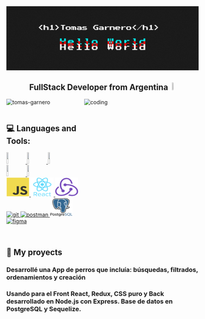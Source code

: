 <img src="./assets/Banner.png">

<h2 align="center">
    FullStack Developer from Argentina 
    <img src="https://user-images.githubusercontent.com/66394285/192325771-fd7c576f-5a3b-4f36-bce3-69c3d9b60ed4.gif" width="3%" height="3%">
</h2>

&nbsp;&nbsp;
<img align="left" src="https://komarev.com/ghpvc/?username=tomas-garnero&label=Profile%20views&color=0e75b6&style=flat" alt="tomas-garnero" /> 
<img align="right" alt="coding" width="300px" height="300px" src="https://codersboot.com/wp-content/uploads/2022/01/39998-web-development.gif" />
<br />
<br />
## 💻 Languages and Tools:

<p align="left"> 
    <a href="https://www.w3.org/html/" target="_blank" rel="noreferrer"> 
        <img width="10%" height="30px" src="https://img.shields.io/badge/html5-%23E34F26.svg?style=for-the-badge&logo=html5&logoColor=white" />
    </a>
    <a href="https://www.w3schools.com/css/" target="_blank" rel="noreferrer">
        <img width="10%" height="30px" src="https://img.shields.io/badge/css3-%231572B6.svg?style=for-the-badge&logo=css3&logoColor=white" />
    </a>
    <a href="https://nodejs.org" target="_blank" rel="noreferrer">
        <img width="10%" height="30px"  src="https://img.shields.io/badge/node.js-6DA55F?style=for-the-badge&logo=node.js&logoColor=white" />
    </a>
    <a href="https://expressjs.com" target="_blank" rel="noreferrer">
        <img width="10%" height="30px"  src="https://img.shields.io/badge/express.js-%23404d59.svg?style=for-the-badge&logo=express&logoColor=%2361DAFB" />
    </a>
    <a href="https://www.mysql.com/" target="_blank" rel="noreferrer">
        <img width="10%" height="30px" src="https://img.shields.io/badge/mysql-%2300f.svg?style=for-the-badge&logo=mysql&logoColor=white" />
    </a> 
    <br />
    <a href="https://developer.mozilla.org/en-US/docs/Web/JavaScript" target="_blank" rel="noreferrer"> 
        <img src="https://raw.githubusercontent.com/devicons/devicon/master/icons/javascript/javascript-original.svg" alt="javascript" width="60" height="50" />           </a> 
    <a href="https://reactjs.org/" target="_blank" rel="noreferrer"> 
        <img src="https://raw.githubusercontent.com/devicons/devicon/master/icons/react/react-original-wordmark.svg" alt="react" width="60" height="50" /> 
    </a> 
    <a href="https://redux.js.org" target="_blank" rel="noreferrer"> 
        <img src="https://raw.githubusercontent.com/devicons/devicon/master/icons/redux/redux-original.svg" alt="redux" width="60" height="50" /> 
    </a> 
    <a href="https://git-scm.com/" target="_blank" rel="noreferrer"> 
        <img src="https://www.vectorlogo.zone/logos/git-scm/git-scm-icon.svg" alt="git" width="60" height="50" /> 
    </a> 
    <a href="https://postman.com" target="_blank" rel="noreferrer"> 
        <img src="https://www.vectorlogo.zone/logos/getpostman/getpostman-icon.svg" alt="postman" width="50" height="50" /> 
    </a>
    <a href="https://www.postgresql.org" target="_blank" rel="noreferrer"> 
        <img src="https://raw.githubusercontent.com/devicons/devicon/master/icons/postgresql/postgresql-original-wordmark.svg" alt="postgresql" width="60"                      height="50" /> 
    </a> 
    <a href="https://www.figma.com/" target="_blank" rel="noreferrer"> 
        <img src="https://www.vectorlogo.zone/logos/figma/figma-icon.svg" alt="figma" width="60" height="50" /> 
    </a>
</p>

&nbsp;

## :pushpin: My proyects

### Desarrollé una App de perros que incluía: búsquedas, filtrados, ordenamientos y creación
### Usando para el Front React, Redux, CSS puro y Back desarrollado en Node.js con Express. Base de datos en PostgreSQL y Sequelize.
